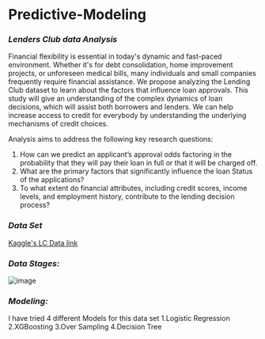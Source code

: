 # Predictive-Modeling
### *Lenders Club data Analysis*
Financial flexibility is essential in today's dynamic and fast-paced environment. Whether it's for debt consolidation, home improvement projects, or unforeseen medical bills, many individuals and small companies frequently require financial assistance. We propose analyzing the Lending Club dataset to learn about the factors that influence loan approvals. This study will give an understanding of the complex dynamics of loan decisions, which will assist both borrowers and lenders. We can help increase access to credit for everybody by understanding the underlying mechanisms of credit choices.

Analysis aims to address the following key research questions: 
1. How can we predict an applicant’s approval odds factoring in the probability that they will pay their loan in full or that it will be charged off.
2. What are the primary factors that significantly influence the loan Status of the applications? 
3. To what extent do financial attributes, including credit scores, income levels, and employment history, contribute to the lending decision process? 

### *Data Set*
[Kaggle's LC Data link](https://www.kaggle.com/datasets/wordsforthewise/lending-club)

### *Data Stages:*
![image](https://github.com/kaarthi1988/Predictive-Modeling/assets/146279683/9a7083c1-247f-44b7-99e2-417b5a3c4ec5)

### *Modeling:*
I have tried 4 different Models for this data set
    1.Logistic Regression 
    2.XGBoosting 
    3.Over Sampling
    4.Decision Tree

